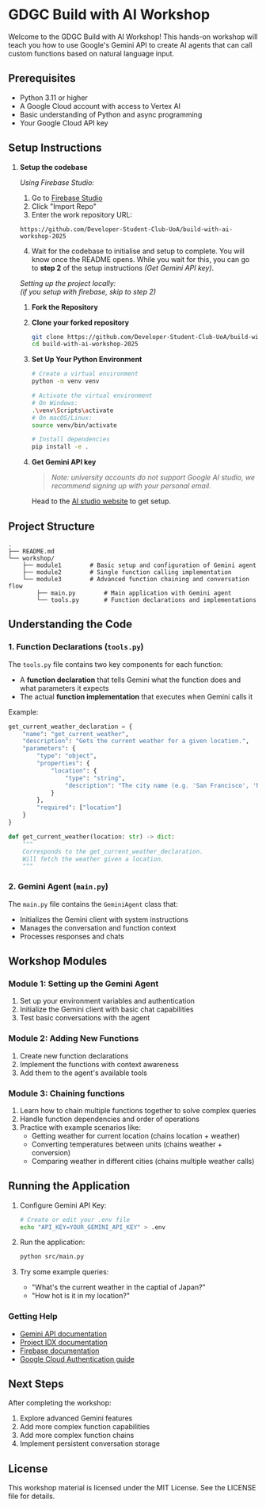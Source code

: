 # GDGC Build with AI Workshop

Welcome to the GDGC Build with AI Workshop! This hands-on workshop will teach you how to use Google's Gemini API to create AI agents that can call custom functions based on natural language input.

## Prerequisites

- Python 3.11 or higher
- A Google Cloud account with access to Vertex AI
- Basic understanding of Python and async programming
- Your Google Cloud API key

## Setup Instructions

1.  **Setup the codebase**

    _Using Firebase Studio:_

    1.  Go to [Firebase Studio](https://studio.firebase.google.com/)
    2.  Click "Import Repo"
    3.  Enter the work repository URL:

    `https://github.com/Developer-Student-Club-UoA/build-with-ai-workshop-2025`

    4.  Wait for the codebase to initialise and setup to complete. You will know once the README opens. While you wait for this, you can go to **step 2** of the setup instructions _(Get Gemini API key)_.

    _Setting up the project locally:_ \
     _(if you setup with firebase, skip to step 2)_

    1.  **Fork the Repository**

    2.  **Clone your forked repository**

        ```bash
        git clone https://github.com/Developer-Student-Club-UoA/build-with-ai-workshop-2025.git
        cd build-with-ai-workshop-2025
        ```

    3.  **Set Up Your Python Environment**

        ```bash
        # Create a virtual environment
        python -m venv venv

        # Activate the virtual environment
        # On Windows:
        .\venv\Scripts\activate
        # On macOS/Linux:
        source venv/bin/activate

        # Install dependencies
        pip install -e .
        ```

    4.  **Get Gemini API key**

        > _Note: university accounts do not support Google AI studio, we recommend signing up with your personal email._

        Head to the [AI studio website](https://aistudio.google.com/apikey) to get setup.

## Project Structure

```
.
├── README.md
└── workshop/
    ├── module1        # Basic setup and configuration of Gemini agent
    ├── module2        # Single function calling implementation
    └── module3        # Advanced function chaining and conversation flow
        ├── main.py        # Main application with Gemini agent
        └── tools.py       # Function declarations and implementations
```

## Understanding the Code

### 1. Function Declarations (`tools.py`)

The `tools.py` file contains two key components for each function:

- A **function declaration** that tells Gemini what the function does and what parameters it expects
- The actual **function implementation** that executes when Gemini calls it

Example:

```python
get_current_weather_declaration = {
    "name": "get_current_weather",
    "description": "Gets the current weather for a given location.",
    "parameters": {
        "type": "object",
        "properties": {
            "location": {
                "type": "string",
                "description": "The city name (e.g. 'San Francisco', 'New York', 'London')"
            }
        },
        "required": ["location"]
    }
}

def get_current_weather(location: str) -> dict:
    """
    Corresponds to the get_current_weather_declaration.
    Will fetch the weather given a location.
    """
```

### 2. Gemini Agent (`main.py`)

The `main.py` file contains the `GeminiAgent` class that:

- Initializes the Gemini client with system instructions
- Manages the conversation and function context
- Processes responses and chats

## Workshop Modules

### Module 1: Setting up the Gemini Agent

1. Set up your environment variables and authentication
2. Initialize the Gemini client with basic chat capabilities
3. Test basic conversations with the agent

### Module 2: Adding New Functions

1. Create new function declarations
2. Implement the functions with context awareness
3. Add them to the agent's available tools

### Module 3: Chaining functions

1. Learn how to chain multiple functions together to solve complex queries
2. Handle function dependencies and order of operations
3. Practice with example scenarios like:
   - Getting weather for current location (chains location + weather)
   - Converting temperatures between units (chains weather + conversion)
   - Comparing weather in different cities (chains multiple weather calls)

## Running the Application

1. Configure Gemini API Key:

   ```bash
   # Create or edit your .env file
   echo "API_KEY=YOUR_GEMINI_API_KEY" > .env
   ```

2. Run the application:

   ```bash
   python src/main.py
   ```

3. Try some example queries:
   - "What's the current weather in the captial of Japan?"
   - "How hot is it in my location?"

### Getting Help

- [Gemini API documentation](https://cloud.google.com/vertex-ai/docs/generative-ai/model-reference/gemini)
- [Project IDX documentation](https://idx.dev/docs)
- [Firebase documentation](https://firebase.google.com/docs)
- [Google Cloud Authentication guide](https://cloud.google.com/docs/authentication)

## Next Steps

After completing the workshop:

1. Explore advanced Gemini features
2. Add more complex function capabilities
3. Add more complex function chains
4. Implement persistent conversation storage

## License

This workshop material is licensed under the MIT License. See the LICENSE file for details.
